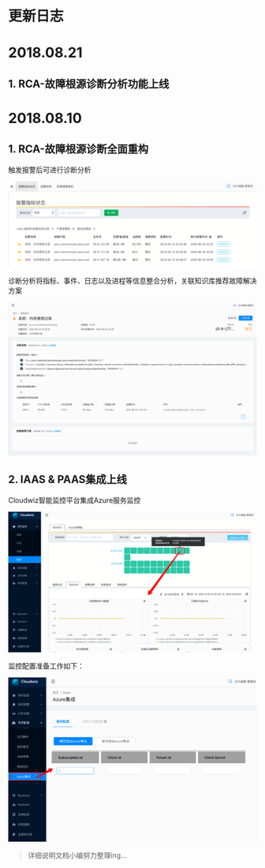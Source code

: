 # **更新日志**

# 2018.08.21

## 1. RCA-故障根源诊断分析功能上线




# 2018.08.10

## 1. RCA-故障根源诊断全面重构

触发报警后可进行诊断分析

![](/part5/images/0810_alerts.png)

诊断分析将指标、事件、日志以及进程等信息整合分析，关联知识库推荐故障解决方案

![](/part5/images/0810_rca.png)

## 2. IAAS & PAAS集成上线

Cloudwiz智能监控平台集成Azure服务监控

![](/part5/images/0810_azure2.png)

监控配置准备工作如下：

![](/part5/images/0810_azure5.png)

> 详细说明文档小编努力整理ing...

